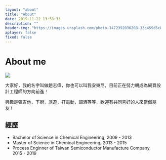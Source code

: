 ```yaml
---
layout: "about"
title: "About"
date: 2019-11-22 13:58:33
description: ""
header-img: "https://images.unsplash.com/photo-1472392036208-33c459d5c8b9?ixlib=rb-1.2.1&ixid=eyJhcHBfaWQiOjEyMDd9&auto=format&fit=crop&w=2089&q=80"
aplayer: false
fixed: false
---
```


# About me
![](https://i.imgur.com/XK2P4Zc.png)  

大家好，我的名字叫做趙志偉，你也可以叫我安東尼，目前正在努力朝成為網頁設計工程師的方向前進！

興趣是彈吉他，下廚，旅遊，打電動，調酒等等，歡迎有共同喜好的人來當個朋友！

## 經歷

* Bachelor of Science in Chemical Engineering, 2009 - 2013
* Master of Science in Chemical Engineering, 2013 - 2015 
* Process Enginner of Taiwan Semiconductor Manufacture Company, 2015 - 2019
